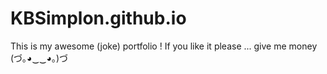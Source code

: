 # KBSimplon.github.io
This is my awesome (joke) portfolio ! If you like it please ... give me money (づ｡◕‿‿◕｡)づ
